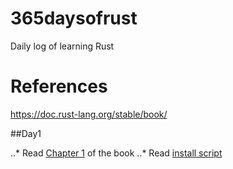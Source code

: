 # 365daysofrust
Daily log of learning Rust

# References
https://doc.rust-lang.org/stable/book/


##Day1

..* Read [Chapter 1](https://doc.rust-lang.org/stable/book/ch01-00-getting-started.html) of the book
..* Read [install script](https://github.com/rust-lang/rustup/blob/master/rustup-init.sh)
